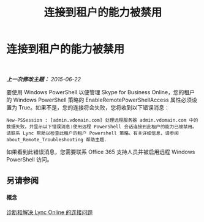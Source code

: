 ﻿---
title: 连接到租户的能力被禁用
TOCTitle: 连接到租户的能力被禁用
ms:assetid: 7365d31b-173e-4339-b0a3-98ab73a9558f
ms:mtpsurl: https://technet.microsoft.com/zh-cn/library/Dn362820(v=OCS.15)
ms:contentKeyID: 56271160
ms.date: 06/02/2017
mtps_version: v=OCS.15
ms.translationtype: HT
---

# 连接到租户的能力被禁用

 

_**上一次修改主题：** 2015-06-22_

要使用 Windows PowerShell 以便管理 Skype for Business Online，您的租户的 Windows PowerShell 策略的 EnableRemotePowerShellAccess 属性必须设置为 True。如果不是，您的连接将会失败，您将收到以下错误消息：

    New-PSSession : [admin.vdomain.com] 处理远程服务器 admin.vdomain.com 中的数据失败，并显示以下错误消息:使用远程 PowerShell 会话连接到此租户的能力已被禁用。请联系 Lync 帮助以检查此租户的租户 Powershell 策略。有关详细信息，请参阅 about_Remote_Troubleshooting 帮助主题.

如果看到此错误消息，您需要联系 Office 365 支持人员并被启用远程 Windows PowerShell 访问。

## 另请参阅

#### 概念

[诊断和解决 Lync Online 的连接问题](diagnosing-and-resolving-connection-problems-with-skype-for-business-online.md)

